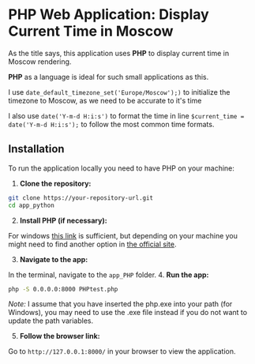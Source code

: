 # PHP Web Application: Display Current Time in Moscow

As the title says, this application uses **PHP** to display current time in Moscow rendering.

**PHP** as a language is ideal for such small applications as this.

I use
```date_default_timezone_set('Europe/Moscow');)```
to initialize the timezone to Moscow, as we need to be accurate to it's time

I also use `date('Y-m-d H:i:s')` to format the time in line `$current_time = date('Y-m-d H:i:s');` to follow the most common time formats.

## Installation

To run the application locally you need to have PHP on your machine:

1. **Clone the repository:**
```bash
git clone https://your-repository-url.git
cd app_python
```

2. **Install PHP (if necessary):**

For windows [this link](https://windows.php.net/downloads/releases/php-8.4.3-Win32-vs17-x64.zip) is sufficient, 
but depending on your machine you might need to find another option in [the official site](https://www.php.net/manual/en/install.php).

3. **Navigate to the app:**

In the terminal, navigate to the ```app_PHP``` folder.
4. **Run the app:**
```bash 
php -S 0.0.0.0:8000 PHPtest.php
```

*Note:* I assume that you have inserted the php.exe into your path (for Windows), 
you may need to use the .exe file instead if you do not want to update the path variables.

5. **Follow the browser link:**
    
Go to ``http://127.0.0.1:8000/`` in your browser to view the application.

